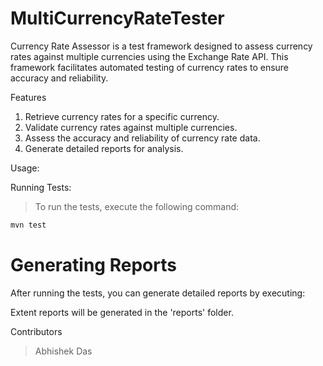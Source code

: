 # MultiCurrencyRateTester

Currency Rate Assessor is a test framework designed to assess currency 
rates against multiple currencies using the Exchange Rate API. This framework
facilitates automated testing of currency rates to ensure accuracy and reliability.

Features
1. Retrieve currency rates for a specific currency.
2. Validate currency rates against multiple currencies. 
3. Assess the accuracy and reliability of currency rate data.
4. Generate detailed reports for analysis.

Usage:

Running Tests:
>To run the tests, execute the following command:

```bash
mvn test
```

# Generating Reports
After running the tests, you can generate detailed reports by executing:

Extent reports will be generated in the 'reports' folder.

Contributors
 >Abhishek Das